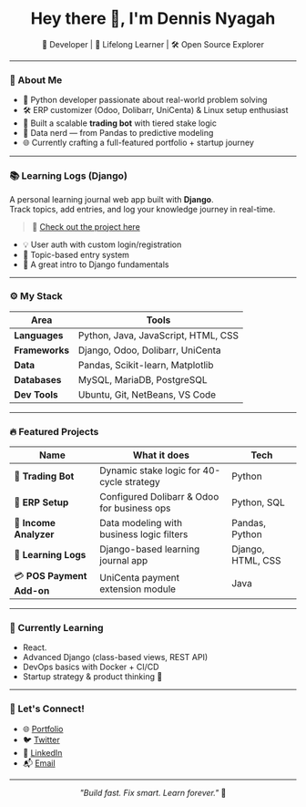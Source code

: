 <h1 align="center">Hey there 👋, I'm Dennis Nyagah</h1>

<p align="center">
  🚀 Developer | 🧠 Lifelong Learner | 🛠️ Open Source Explorer
</p>

---

### 🌟 About Me

- 🐍 Python developer passionate about real-world problem solving
- 🛠️ ERP customizer (Odoo, Dolibarr, UniCenta) & Linux setup enthusiast
- 🤖 Built a scalable **trading bot** with tiered stake logic
- 💾 Data nerd — from Pandas to predictive modeling
- 🌐 Currently crafting a full-featured portfolio + startup journey

---

### 📚 Learning Logs (Django)

A personal learning journal web app built with **Django**.  
Track topics, add entries, and log your knowledge journey in real-time.

> 🔗 [Check out the project here](https://github.com/Usernyagah/learning-logs)

- 💡 User auth with custom login/registration
- 📘 Topic-based entry system
- 🧠 A great intro to Django fundamentals

---

### ⚙️ My Stack

| Area | Tools |
|------|-------|
| **Languages** | Python, Java, JavaScript, HTML, CSS |
| **Frameworks** | Django, Odoo, Dolibarr, UniCenta |
| **Data** | Pandas, Scikit-learn, Matplotlib |
| **Databases** | MySQL, MariaDB, PostgreSQL |
| **Dev Tools** | Ubuntu, Git, NetBeans, VS Code |

---

### 🔥 Featured Projects

| Name | What it does | Tech |
|------|--------------|------|
| 🎯 **Trading Bot** | Dynamic stake logic for 40-cycle strategy | Python |
| 🧾 **ERP Setup** | Configured Dolibarr & Odoo for business ops | Python, SQL |
| 🧪 **Income Analyzer** | Data modeling with business logic filters | Pandas, Python |
| 📒 **Learning Logs** | Django-based learning journal app | Django, HTML, CSS |
| 💳 **POS Payment Add-on** | UniCenta payment extension module | Java |

---

### 🌱 Currently Learning

- React.
- Advanced Django (class-based views, REST API)
- DevOps basics with Docker + CI/CD
- Startup strategy & product thinking 🚀

---

### 🤝 Let's Connect!

- 🌐 [Portfolio](https://yourportfolio.com)
- 🐦 [Twitter](https://twitter.com/CfcZealot)
- 💼 [LinkedIn](https://linkedin.com/in/yourprofile)
- 📬 [Email](developernyagah@gmail.com)

---

<p align="center">
  <i>"Build fast. Fix smart. Learn forever."</i> 🚀
</p>

